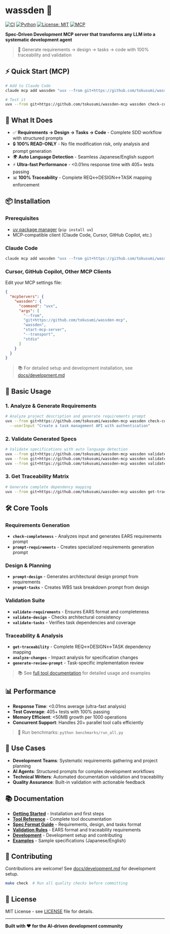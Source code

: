 # wassden 🎯

[![CI](https://github.com/tokusumi/wassden-mcp/actions/workflows/ci.yml/badge.svg)](https://github.com/tokusumi/wassden-mcp/actions/workflows/ci.yml)
[![Python](https://img.shields.io/badge/python-3.12%2B-blue)](https://www.python.org/)
[![License: MIT](https://img.shields.io/badge/License-MIT-yellow.svg)](https://opensource.org/licenses/MIT)
[![MCP](https://img.shields.io/badge/MCP-Compatible-green)](https://modelcontextprotocol.io/)

**Spec-Driven Development MCP server that transforms any LLM into a systematic development agent**

> 🚀 Generate requirements → design → tasks → code with 100% traceability and validation

## ⚡ Quick Start (MCP)

```bash
# Add to Claude Code
claude mcp add wassden "uvx --from git+https://github.com/tokusumi/wassden-mcp wassden start-mcp-server --transport stdio"

# Test it
uvx --from git+https://github.com/tokusumi/wassden-mcp wassden check-completeness --userInput "Create a TODO app"
```

## 🎯 What It Does

- ✅ **Requirements → Design → Tasks → Code** - Complete SDD workflow with structured prompts
- 🔒 **100% READ-ONLY** - No file modification risk, only analysis and prompt generation
- 🌍 **Auto Language Detection** - Seamless Japanese/English support
- ⚡ **Ultra-fast Performance** - <0.01ms response time with 405+ tests passing
- 📊 **100% Traceability** - Complete REQ↔DESIGN↔TASK mapping enforcement

## 📦 Installation

### Prerequisites
- [uv package manager](https://docs.astral.sh/uv/getting-started/installation/) (`pip install uv`)
- MCP-compatible client (Claude Code, Cursor, GitHub Copilot, etc.)

### Claude Code
```bash
claude mcp add wassden "uvx --from git+https://github.com/tokusumi/wassden-mcp wassden start-mcp-server --transport stdio"
```

### Cursor, GitHub Copilot, Other MCP Clients
Edit your MCP settings file:
```json
{
  "mcpServers": {
    "wassden": {
      "command": "uvx",
      "args": [
        "--from",
        "git+https://github.com/tokusumi/wassden-mcp",
        "wassden",
        "start-mcp-server",
        "--transport",
        "stdio"
      ]
    }
  }
}
```

> 📚 For detailed setup and development installation, see [docs/development.md](docs/development.md)

## 🚀 Basic Usage

### 1. Analyze & Generate Requirements

```bash
# Analyze project description and generate requirements prompt
uvx --from git+https://github.com/tokusumi/wassden-mcp wassden check-completeness \
  --userInput "Create a task management API with authentication"
```

### 2. Validate Generated Specs

```bash
# Validate specifications with auto language detection
uvx --from git+https://github.com/tokusumi/wassden-mcp wassden validate-requirements specs/requirements.md
uvx --from git+https://github.com/tokusumi/wassden-mcp wassden validate-design specs/design.md  
uvx --from git+https://github.com/tokusumi/wassden-mcp wassden validate-tasks specs/tasks.md
```

### 3. Get Traceability Matrix

```bash
# Generate complete dependency mapping
uvx --from git+https://github.com/tokusumi/wassden-mcp wassden get-traceability
```

## 🛠️ Core Tools

### Requirements Generation
- **`check-completeness`** - Analyzes input and generates EARS requirements prompt
- **`prompt-requirements`** - Creates specialized requirements generation prompt

### Design & Planning  
- **`prompt-design`** - Generates architectural design prompt from requirements
- **`prompt-tasks`** - Creates WBS task breakdown prompt from design

### Validation Suite
- **`validate-requirements`** - Ensures EARS format and completeness
- **`validate-design`** - Checks architectural consistency
- **`validate-tasks`** - Verifies task dependencies and coverage

### Traceability & Analysis
- **`get-traceability`** - Complete REQ↔DESIGN↔TASK dependency mapping
- **`analyze-changes`** - Impact analysis for specification changes
- **`generate-review-prompt`** - Task-specific implementation review

> 📚 See [full tool documentation](docs/tools.md) for detailed usage and examples

## 📊 Performance

- **Response Time**: <0.01ms average (ultra-fast analysis)
- **Test Coverage**: 405+ tests with 100% passing
- **Memory Efficient**: <50MB growth per 1000 operations
- **Concurrent Support**: Handles 20+ parallel tool calls efficiently

> 🧪 Run benchmarks: `python benchmarks/run_all.py`

## 🎯 Use Cases

- **Development Teams**: Systematic requirements gathering and project planning
- **AI Agents**: Structured prompts for complex development workflows
- **Technical Writers**: Automated documentation validation and traceability
- **Quality Assurance**: Built-in validation with actionable feedback

## 📚 Documentation

- **[Getting Started](docs/quickstart.md)** - Installation and first steps
- **[Tool Reference](docs/tools.md)** - Complete tool documentation
- **[Spec Format Guide](docs/spec-format.md)** - Requirements, design, and tasks format
- **[Validation Rules](docs/validation/)** - EARS format and traceability requirements
- **[Development](docs/development.md)** - Development setup and contributing
- **[Examples](docs/ja/spec-example/)** - Sample specifications (Japanese/English)



## 🤝 Contributing

Contributions are welcome! See [docs/development.md](docs/development.md) for development setup.

```bash
make check  # Run all quality checks before committing
```

## 📄 License

MIT License - see [LICENSE](LICENSE) file for details.

---

**Built with ❤️ for the AI-driven development community**